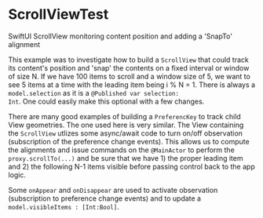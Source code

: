 # ScrollViewTest
SwiftUI ScrollView monitoring content position and adding a 'SnapTo' alignment 

This example was to investigate how to build a <code>ScrollView</code> that 
could track its content's position and 'snap' the contents on a fixed interval
or window of size N.  If we have 100 items to scroll and a window size of 5, we
want to see 5 items at a time with the leading item being i % N = 1.  There is
always a <code>model.selection</code> as it is a 
<code>@Published var selection: Int</code>.  One could easily make this optional
with a few changes.

There are many good examples of building a <code>PreferencKey</code> to track
child View geometries.  The one used here is very similar.  The View containing
the <code>ScrollView</code> utlizes some async/await code to turn on/off observation
(subscription of the preference change events).  This allows us to compute
the alignments and issue commands on the <code>@MainActor</code> to perform the
<code>proxy.scrollTo(...)</code> and be sure that we have 1) the proper leading item
and 2) the following N-1 items visible before passing control back to the 
app logic.  

Some <code>onAppear</code> and <code>onDisappear</code> are used to activate 
observation (subscription to preference change events) and to update a 
<code>model.visibleItems : [Int:Bool]</code>.  
